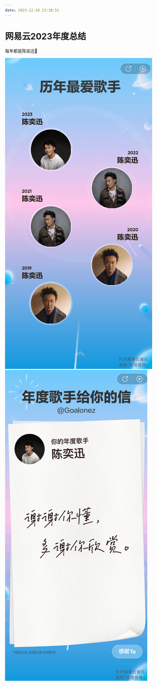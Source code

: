 ```yaml
---
date: 2023-12-28 23:30:51
---
```

# 网易云2023年度总结

每年都是陈奕迅🥳

![image-20231220233736130](assets/image-20231220233736130.png)![image-20231220233746334](assets/image-20231220233746334.png)

<gitalk/>
